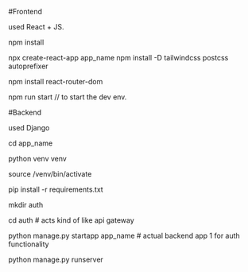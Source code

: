 #Frontend

used React + JS.

npm install

npx create-react-app app_name
npm install -D tailwindcss postcss autoprefixer

npm install react-router-dom

npm run start  // to start the dev env.


#Backend

used Django

cd app_name

python venv venv

source /venv/bin/activate

pip install -r requirements.txt

mkdir auth

cd auth # acts kind of like api gateway

python manage.py startapp app_name # actual backend app 1 for auth functionality

python manage.py runserver

